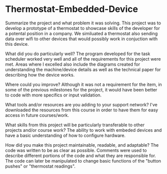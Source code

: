 # Thermostat-Embedded-Device

Summarize the project and what problem it was solving.
This project was to develop a prototype of a thermostat to showcase skills of the developer for a potental position in a company. We similuated a thermostat also sending data over wifi to other devices that would possibly work in conjuction with this device. 

What did you do particularly well?
The program developed for the task scheduler worked very well and all of the requirements for this project were met. Areas where I excelled also include the diagrams created for understanding the machine/device details as well as the technical paper for describing how the device works. 

Where could you improve?
Although it was not a requirement for the item, in some of the previous milestones for the project, it would have been better to code with more specifics or input validation. 

What tools and/or resources are you adding to your support network?
I've downloaded the resources from this course in order to have them for easy access in future courses/work. 

What skills from this project will be particularly transferable to other projects and/or course work?
The ability to work with embeded devices and have a basic understanding of how to configure hardware. 

How did you make this project maintainable, readable, and adaptable?
The code was written to be as clear as possible. Comments were used to describe different portions of the code and what they are responsible for. The code can later be manipulated to change basic functions of the "button pushes" or "thermostat readings". 
